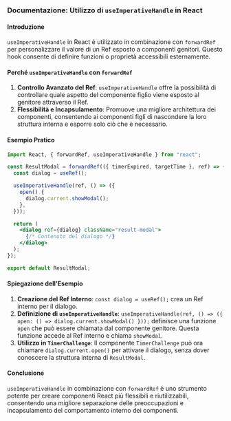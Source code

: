 ### Documentazione: Utilizzo di `useImperativeHandle` in React

#### Introduzione

`useImperativeHandle` in React è utilizzato in combinazione con `forwardRef` per personalizzare il valore di un Ref esposto a componenti genitori. Questo hook consente di definire funzioni o proprietà accessibili esternamente.

#### Perché `useImperativeHandle` con `forwardRef`

1. **Controllo Avanzato del Ref**: `useImperativeHandle` offre la possibilità di controllare quale aspetto del componente figlio viene esposto al genitore attraverso il Ref.
2. **Flessibilità e Incapsulamento**: Promuove una migliore architettura dei componenti, consentendo ai componenti figli di nascondere la loro struttura interna e esporre solo ciò che è necessario.

#### Esempio Pratico

```jsx
import React, { forwardRef, useImperativeHandle } from "react";

const ResultModal = forwardRef(({ timerExpired, targetTime }, ref) => {
  const dialog = useRef();

  useImperativeHandle(ref, () => ({
    open() {
      dialog.current.showModal();
    },
  }));

  return (
    <dialog ref={dialog} className="result-modal">
      {/* Contenuto del dialogo */}
    </dialog>
  );
});

export default ResultModal;
```

#### Spiegazione dell'Esempio

1. **Creazione del Ref Interno**: `const dialog = useRef();` crea un Ref interno per il dialogo.
2. **Definizione di `useImperativeHandle`**: `useImperativeHandle(ref, () => ({ open: () => dialog.current.showModal() }));` definisce una funzione `open` che può essere chiamata dal componente genitore. Questa funzione accede al Ref interno e chiama `showModal`.
3. **Utilizzo in `TimerChallenge`**: Il componente `TimerChallenge` può ora chiamare `dialog.current.open()` per attivare il dialogo, senza dover conoscere la struttura interna di `ResultModal`.

#### Conclusione

`useImperativeHandle` in combinazione con `forwardRef` è uno strumento potente per creare componenti React più flessibili e riutilizzabili, consentendo una migliore separazione delle preoccupazioni e incapsulamento del comportamento interno dei componenti.

